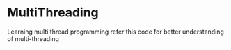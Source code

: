 # MultiThreading
Learning multi thread programming
refer this code for better understanding of multi-threading
